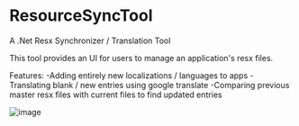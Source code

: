 # ResourceSyncTool
A .Net Resx Synchronizer / Translation Tool

This tool provides an UI for users to manage an application's resx files.

Features:
-Adding entirely new localizations / languages to apps
-Translating blank / new entries using google translate
-Comparing previous master resx files with current files to find updated entries

![image](https://user-images.githubusercontent.com/8044300/27331781-300d9cd2-55bf-11e7-9d80-cd0a570776b7.png)
